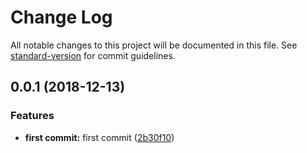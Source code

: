 # Change Log

All notable changes to this project will be documented in this file. See [standard-version](https://github.com/conventional-changelog/standard-version) for commit guidelines.

<a name="0.0.1"></a>
## 0.0.1 (2018-12-13)


### Features

* **first commit:** first commit ([2b30f10](https://github.com/Lighting-Jack/request-provider/commit/2b30f10))
